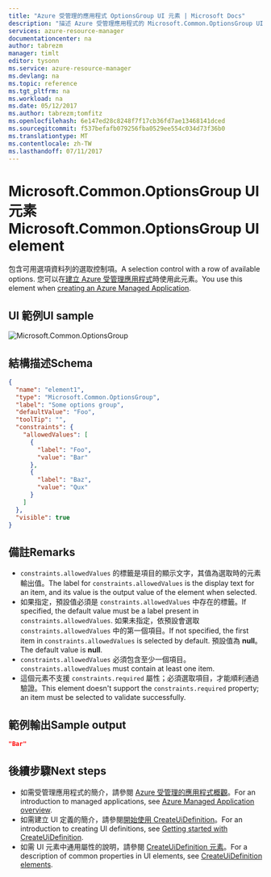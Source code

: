 ```yaml
---
title: "Azure 受管理的應用程式 OptionsGroup UI 元素 | Microsoft Docs"
description: "描述 Azure 受管理應用程式的 Microsoft.Common.OptionsGroup UI 元素"
services: azure-resource-manager
documentationcenter: na
author: tabrezm
manager: timlt
editor: tysonn
ms.service: azure-resource-manager
ms.devlang: na
ms.topic: reference
ms.tgt_pltfrm: na
ms.workload: na
ms.date: 05/12/2017
ms.author: tabrezm;tomfitz
ms.openlocfilehash: 6e147ed28c8248f7f17cb36fd7ae13468141dced
ms.sourcegitcommit: f537befafb079256fba0529ee554c034d73f36b0
ms.translationtype: MT
ms.contentlocale: zh-TW
ms.lasthandoff: 07/11/2017
---
```

# <a name="microsoftcommonoptionsgroup-ui-element"></a><span data-ttu-id="9d3df-103">Microsoft.Common.OptionsGroup UI 元素</span><span class="sxs-lookup"><span data-stu-id="9d3df-103">Microsoft.Common.OptionsGroup UI element</span></span>
<span data-ttu-id="9d3df-104">包含可用選項資料列的選取控制項。</span><span class="sxs-lookup"><span data-stu-id="9d3df-104">A selection control with a row of available options.</span></span> <span data-ttu-id="9d3df-105">您可以在[建立 Azure 受管理應用程式](managed-application-publishing.md)時使用此元素。</span><span class="sxs-lookup"><span data-stu-id="9d3df-105">You use this element when [creating an Azure Managed Application](managed-application-publishing.md).</span></span>

## <a name="ui-sample"></a><span data-ttu-id="9d3df-106">UI 範例</span><span class="sxs-lookup"><span data-stu-id="9d3df-106">UI sample</span></span>
![Microsoft.Common.OptionsGroup](./media/managed-application-elements/microsoft.common.optionsgroup.png)

## <a name="schema"></a><span data-ttu-id="9d3df-108">結構描述</span><span class="sxs-lookup"><span data-stu-id="9d3df-108">Schema</span></span>
```json
{
  "name": "element1",
  "type": "Microsoft.Common.OptionsGroup",
  "label": "Some options group",
  "defaultValue": "Foo",
  "toolTip": "",
  "constraints": {
    "allowedValues": [
      {
        "label": "Foo",
        "value": "Bar"
      },
      {
        "label": "Baz",
        "value": "Qux"
      }
    ]
  },
  "visible": true
}
```

## <a name="remarks"></a><span data-ttu-id="9d3df-109">備註</span><span class="sxs-lookup"><span data-stu-id="9d3df-109">Remarks</span></span>
- <span data-ttu-id="9d3df-110">`constraints.allowedValues` 的標籤是項目的顯示文字，其值為選取時的元素輸出值。</span><span class="sxs-lookup"><span data-stu-id="9d3df-110">The label for `constraints.allowedValues` is the display text for an item, and its value is the output value of the element when selected.</span></span>
- <span data-ttu-id="9d3df-111">如果指定，預設值必須是 `constraints.allowedValues` 中存在的標籤。</span><span class="sxs-lookup"><span data-stu-id="9d3df-111">If specified, the default value must be a label present in `constraints.allowedValues`.</span></span> <span data-ttu-id="9d3df-112">如果未指定，依預設會選取 `constraints.allowedValues` 中的第一個項目。</span><span class="sxs-lookup"><span data-stu-id="9d3df-112">If not specified, the first item in `constraints.allowedValues` is selected by default.</span></span> <span data-ttu-id="9d3df-113">預設值為 **null**。</span><span class="sxs-lookup"><span data-stu-id="9d3df-113">The default value is **null**.</span></span>
- <span data-ttu-id="9d3df-114">`constraints.allowedValues` 必須包含至少一個項目。</span><span class="sxs-lookup"><span data-stu-id="9d3df-114">`constraints.allowedValues` must contain at least one item.</span></span>
- <span data-ttu-id="9d3df-115">這個元素不支援 `constraints.required` 屬性；必須選取項目，才能順利通過驗證。</span><span class="sxs-lookup"><span data-stu-id="9d3df-115">This element doesn't support the `constraints.required` property; an item must be selected to validate successfully.</span></span>

## <a name="sample-output"></a><span data-ttu-id="9d3df-116">範例輸出</span><span class="sxs-lookup"><span data-stu-id="9d3df-116">Sample output</span></span>
```json
"Bar"
```

## <a name="next-steps"></a><span data-ttu-id="9d3df-117">後續步驟</span><span class="sxs-lookup"><span data-stu-id="9d3df-117">Next steps</span></span>
* <span data-ttu-id="9d3df-118">如需受管理應用程式的簡介，請參閱 [Azure 受管理的應用程式概觀](managed-application-overview.md)。</span><span class="sxs-lookup"><span data-stu-id="9d3df-118">For an introduction to managed applications, see [Azure Managed Application overview](managed-application-overview.md).</span></span>
* <span data-ttu-id="9d3df-119">如需建立 UI 定義的簡介，請參閱[開始使用 CreateUiDefinition](managed-application-createuidefinition-overview.md)。</span><span class="sxs-lookup"><span data-stu-id="9d3df-119">For an introduction to creating UI definitions, see [Getting started with CreateUiDefinition](managed-application-createuidefinition-overview.md).</span></span>
* <span data-ttu-id="9d3df-120">如需 UI 元素中通用屬性的說明，請參閱 [CreateUiDefinition 元素](managed-application-createuidefinition-elements.md)。</span><span class="sxs-lookup"><span data-stu-id="9d3df-120">For a description of common properties in UI elements, see [CreateUiDefinition elements](managed-application-createuidefinition-elements.md).</span></span>
